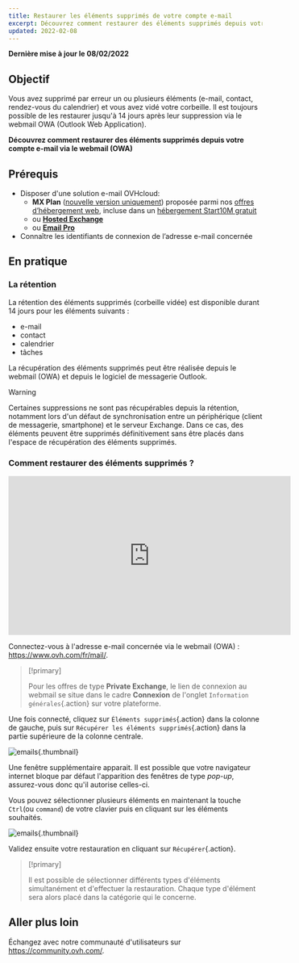 ```yaml
---
title: Restaurer les éléments supprimés de votre compte e-mail 
excerpt: Découvrez comment restaurer des éléments supprimés depuis votre compte e-mail via le webmail (OWA)
updated: 2022-02-08
---
```


**Dernière mise à jour le 08/02/2022**
 
## Objectif

Vous avez supprimé par erreur un ou plusieurs éléments (e-mail, contact, rendez-vous du calendrier) et vous avez vidé votre corbeille. Il est toujours possible de les restaurer jusqu'à 14 jours après leur suppression via le webmail OWA (Outlook Web Application).

**Découvrez comment restaurer des éléments supprimés depuis votre compte e-mail via le webmail (OWA)**
 
## Prérequis
 
- Disposer d'une solution e-mail OVHcloud:
    - **MX Plan** ([nouvelle version uniquement](/pages/web/emails/email_generalities#en-pratique)) proposée parmi nos [offres d’hébergement web](https://www.ovhcloud.com/fr/web-hosting/), incluse dans un [hébergement Start10M gratuit](https://www.ovhcloud.com/fr/domains/free-web-hosting/)
    - ou [**Hosted Exchange**](https://www.ovhcloud.com/fr/emails/hosted-exchange/)
    - ou [**Email Pro**](https://www.ovhcloud.com/fr/emails/email-pro/)
- Connaître les identifiants de connexion de l’adresse e-mail concernée

## En pratique

### La rétention

La rétention des éléments supprimés (corbeille vidée) est disponible durant 14 jours pour les éléments suivants :

- e-mail
- contact
- calendrier
- tâches

La récupération des éléments supprimés peut être réalisée depuis le webmail (OWA) et depuis le logiciel de messagerie Outlook.

> [!warning]
>
> Certaines suppressions ne sont pas récupérables depuis la rétention, notamment lors d'un défaut de synchronisation entre un périphérique (client de messagerie, smartphone) et le serveur Exchange. Dans ce cas, des éléments peuvent être supprimés définitivement sans être placés dans l'espace de récupération des éléments supprimés.
>

### Comment restaurer des éléments supprimés ?

<iframe width="560" height="315" src="https://www.youtube-nocookie.com/embed/z1D2wc7XWX4?start=117" title="YouTube video player" frameborder="0" allow="accelerometer; autoplay; clipboard-write; encrypted-media; gyroscope; picture-in-picture" allowfullscreen></iframe>

Connectez-vous à l'adresse e-mail concernée via le webmail (OWA) : <https://www.ovh.com/fr/mail/>.

> [!primary]
>
> Pour les offres de type **Private Exchange**, le lien de connexion au webmail se situe dans le cadre **Connexion** de l'onglet `Information générales`{.action} sur votre plateforme.

Une fois connecté, cliquez sur `Éléments supprimés`{.action} dans la colonne de gauche, puis sur `Récupérer les éléments supprimés`{.action} dans la partie supérieure de la colonne centrale.

![emails](images/3582.png){.thumbnail}

Une fenêtre supplémentaire apparait. Il est possible que votre navigateur internet bloque par défaut l'apparition des fenêtres de type *pop-up*, assurez-vous donc qu'il autorise celles-ci.

Vous pouvez sélectionner plusieurs éléments en maintenant la touche `Ctrl`(ou `command`) de votre clavier puis en cliquant sur les éléments souhaités.

![emails](images/3584.png){.thumbnail}

Validez ensuite votre restauration en cliquant sur `Récupérer`{.action}.

> [!primary]
>
> Il est possible de sélectionner différents types d'éléments simultanément et d'effectuer la restauration. Chaque type d'élément sera alors placé dans la catégorie qui le concerne.
> 

## Aller plus loin
 
Échangez avec notre communauté d'utilisateurs sur <https://community.ovh.com/>.
